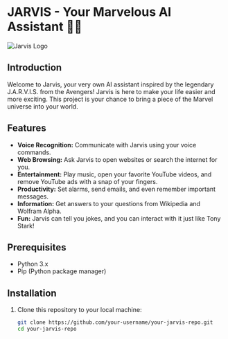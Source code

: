 # JARVIS - Your Marvelous AI Assistant 🦸‍♂️

![Jarvis Logo](link-to-your-logo.png)

## Introduction

Welcome to Jarvis, your very own AI assistant inspired by the legendary J.A.R.V.I.S. from the Avengers! Jarvis is here to make your life easier and more exciting. This project is your chance to bring a piece of the Marvel universe into your world.

## Features

- **Voice Recognition:** Communicate with Jarvis using your voice commands.
- **Web Browsing:** Ask Jarvis to open websites or search the internet for you.
- **Entertainment:** Play music, open your favorite YouTube videos, and remove YouTube ads with a snap of your fingers.
- **Productivity:** Set alarms, send emails, and even remember important messages.
- **Information:** Get answers to your questions from Wikipedia and Wolfram Alpha.
- **Fun:** Jarvis can tell you jokes, and you can interact with it just like Tony Stark!

## Prerequisites

- Python 3.x
- Pip (Python package manager)

## Installation

1. Clone this repository to your local machine:

   ```bash
   git clone https://github.com/your-username/your-jarvis-repo.git
   cd your-jarvis-repo
   ```
